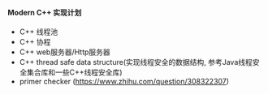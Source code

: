 #### Modern C++ 实现计划
- C++ 线程池
- C++ 协程
- C++ web服务器/Http服务器
- C++ thread safe data structure(实现线程安全的数据结构,
参考Java线程安全集合库和一些C++线程安全库)
- primer checker (https://www.zhihu.com/question/308322307)